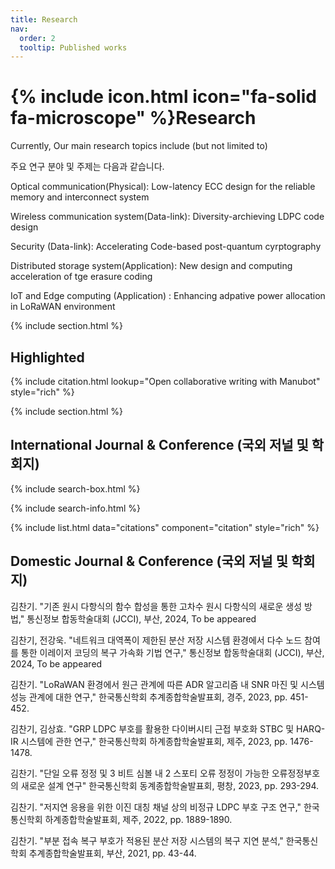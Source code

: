 ```yaml
---
title: Research
nav:
  order: 2
  tooltip: Published works
---
```


# {% include icon.html icon="fa-solid fa-microscope" %}Research

Currently, Our main research topics include (but not limited to)

주요 연구 분야 및 주제는 다음과 같습니다.

Optical communication(Physical): Low-latency ECC design for the reliable memory and interconnect system

Wireless communication system(Data-link): Diversity-archieving LDPC code design

Security (Data-link): Accelerating Code-based post-quantum cyrptography

Distributed storage system(Application): New design and computing acceleration of tge erasure coding

IoT and Edge computing (Application) : Enhancing adpative power allocation in LoRaWAN environment

{% include section.html %}

## Highlighted

{% include citation.html lookup="Open collaborative writing with Manubot" style="rich" %}

{% include section.html %}

## International Journal & Conference (국외 저널 및 학회지)

{% include search-box.html %}

{% include search-info.html %}

{% include list.html data="citations" component="citation" style="rich" %}


## Domestic Journal & Conference (국외 저널 및 학회지)

김찬기. "기존 원시 다항식의 함수 합성을 통한 고차수 원시 다항식의 새로운 생성 방법," 통신정보 합동학술대회 (JCCI), 부산, 2024, To be appeared

김찬기, 전강욱. "네트워크 대역폭이 제한된 분산 저장 시스템 환경에서 다수 노드 참여를 통한 이레이저 코딩의 복구 가속화 기법 연구," 통신정보 합동학술대회 (JCCI), 부산, 2024, To be appeared

김찬기. "LoRaWAN 환경에서 원근 관계에 따른 ADR 알고리즘 내 SNR 마진 및 시스템 성능 관계에 대한 연구," 한국통신학회 추계종합학술발표회, 경주, 2023, pp. 451-452.

김찬기, 김상효. "GRP LDPC 부호를 활용한 다이버시티 근접 부호화 STBC 및 HARQ-IR 시스템에 관한 연구," 한국통신학회 하계종합학술발표회, 제주, 2023, pp. 1476-1478.

김찬기. "단일 오류 정정 및 3 비트 심볼 내 2 스포티 오류 정정이 가능한 오류정정부호의 새로운 설계 연구" 한국통신학회 동계종합학술발표회, 평창, 2023, pp. 293-294.

김찬기. "저지연 응용을 위한 이진 대칭 채널 상의 비정규 LDPC 부호 구조 연구," 한국통신학회 하계종합학술발표회, 제주, 2022, pp. 1889-1890.

김찬기. "부분 접속 복구 부호가 적용된 분산 저장 시스템의 복구 지연 분석," 한국통신학회 추계종합학술발표회, 부산, 2021, pp. 43-44.



